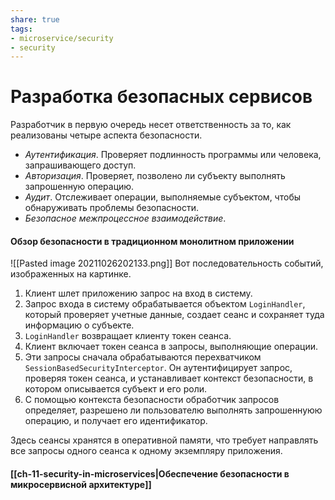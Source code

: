 ```yaml
---
share: true
tags:
- microservice/security
- security
---
```

# Разработка безопасных сервисов
Разработчик в первую очередь несет ответственность за то, как реализованы четыре аспекта безопасности.
- *Аутентификация*. Проверяет подлинность программы или человека, запрашивающего доступ.
- *Авторизация*. Проверяет, позволено ли субъекту выполнять запрошенную операцию.
- *Аудит*. Отслеживает операции, выполняемые субъектом, чтобы обнаруживать проблемы безопасности.
- *Безопасное межпроцессное взаимодействие*.

#### Обзор безопасности в традиционном монолитном приложении
![[Pasted image 20211026202133.png]]
Вот последовательность событий, изображенных на картинке.
1. Клиент шлет приложению запрос на вход в систему.
2. Запрос входа в систему обрабатывается объектом `LoginHandler`, который проверяет учетные данные, создает сеанс и сохраняет туда информацию о субъекте.
3. `LoginHandler` возвращает клиенту токен сеанса.
4. Клиент включает токен сеанса в запросы, выполняющие операции.
5. Эти запросы сначала обрабатываются перехватчиком `SessionBasedSecurityInterceptor`. Он аутентифицирует запрос, проверяя токен сеанса, и устанавливает контекст безопасности, в котором описывается субъект и его роли.
6. С помощью контекста безопасности обработчик запросов определяет, разрешено ли пользователю выполнять запрошеннуюю операцию, и получает его идентификатор.

Здесь сеансы хранятся в оперативной памяти, что требует направлять все запросы одного сеанса к одному экземпляру приложения.

#### [[ch-11-security-in-microservices|Обеспечение безопасности в микросервисной архитектуре]]